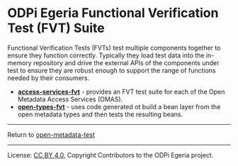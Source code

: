 <!-- SPDX-License-Identifier: CC-BY-4.0 -->
<!-- Copyright Contributors to the ODPi Egeria project. -->
  
# ODPi Egeria Functional Verification Test (FVT) Suite
  
Functional Verification Tests (FVTs) test multiple components together to
ensure they function correctly.   Typically they load test data into the in-memory repository and drive the
external APIs of the components under test to ensure they are robust enough to support the range of functions
needed by their consumers.

* **[access-services-fvt](access-services-fvt)** - provides an FVT test suite for each of the Open Metadata Access Services (OMAS). 
* **[open-types-fvt](open-types-fvt)** - uses code generated ot build a bean layer from the open metadata types
and then tests the resulting beans.

----
Return to [open-metadata-test](..)


----
License: [CC BY 4.0](https://creativecommons.org/licenses/by/4.0/),
Copyright Contributors to the ODPi Egeria project.

